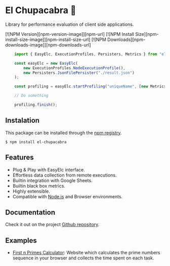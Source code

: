 # El Chupacabra :goat:

Library for performance evaluation of client side applications.

[![NPM Version][npm-version-image]][npm-url]
[![NPM Install Size][npm-install-size-image]][npm-install-size-url]
[![NPM Downloads][npm-downloads-image]][npm-downloads-url]

```js
    import { EasyElc, ExecutionProfiles, Persisters, Metrics } from "el-chupacabra";

    const easyElc = new EasyElc(
        new ExecutionProfiles.NodeExecutionProfile(),
        new Persisters.JsonFilePersister("./result.json")
    );

    const profiling = easyElc.startProfiling("uniqueName", [new Metrics.DeltaTimeMetric()]);

    // Do something

    profiling.finish();
```

## Instalation

This package can be installed through the [npm registry](https://www.npmjs.com/).

```console
$ npm install el-chupacabra
```

## Features

* Plug & Play with EasyElc interface.
* Effortless data collection from remote executions.
* Builtin integration with Google Sheets.
* Builtin black box metrics.
* Highly extensible.
* Compatible with [Node.js](https://nodejs.org/en/) and Browser environments.

## Documentation

Check it out on the project [Github repository](https://github.com/El-Chupacabra-TCC/el-chupacabra).

## Examples

* [First n Primes Calculator](https://el-chupacabra-tcc.github.io/FirstNPrimes/): Website which calculates the prime numbers sequence in your browser and collects the time spent on each task.
    
